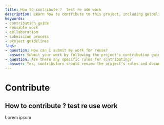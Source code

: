 ```yaml
---
title: How to contribute ?  test re use work
description: Learn how to contribute to this project, including guidelines for submitting reusable work and collaborating effectively with the team.
keywords:
- contribution guide
- reusable work
- collaboration
- submission process
- project guidelines
faqs:
- question: How can I submit my work for reuse?
  answer: Submit your work by following the project's contribution guidelines, ensuring it meets the requirements for reuse and compatibility. Typically, this involves creating a pull request or sharing your work through the designated platform.
- question: Are there any specific rules for contributing?
  answer: Yes, contributors should review the project's rules and documentation to ensure their submissions are relevant, well-documented, and adhere to collaboration standards.
---
```

# Contribute

## How to contribute ?  test re use work

Lorem ipsum
